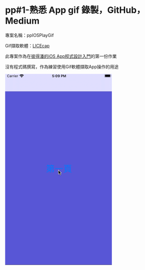 # pp#1-熟悉 App gif 錄製，GitHub，Medium

專案名稱：ppIOSPlayGif

Gif擷取軟體：[LICEcap](https://www.cockos.com/licecap/)

此專案作為在[彼得潘的iOS App程式設計入門](https://www.apppeterpan.com/)的第一份作業

沒有程式碼撰寫，作為練習使用Gif軟體擷取App操作的用途

![](images/pageChanges.gif)
